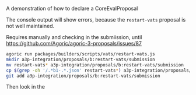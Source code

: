 A demonstration of how to declare a CoreEvalProposal

The console output will show errors, because the `restart-vats` proposal is not well maintained.

Requires manually and checking in the submiission, until https://github.com/Agoric/agoric-3-proposals/issues/87
```sh
agoric run packages/builders/scripts/vats/restart-vats.js
mkdir a3p-integration/proposals/b:restart-vats/submission
mv restart-vats* a3p-integration/proposals/b:restart-vats/submission
cp $(grep -oh '/.*b1-.*.json' restart-vats*) a3p-integration/proposals/b:restart-vats/submission
git add a3p-integration/proposals/b:restart-vats/submission
```

Then look in the 
